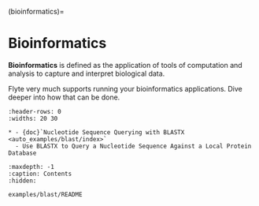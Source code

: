 (bioinformatics)=

# Bioinformatics

**Bioinformatics** is defined as the application of tools of computation and analysis to capture and interpret biological data.

Flyte very much supports running your bioinformatics applications. Dive deeper into how that can be done.

```{list-table}
:header-rows: 0
:widths: 20 30

* - {doc}`Nucleotide Sequence Querying with BLASTX <auto_examples/blast/index>`
  - Use BLASTX to Query a Nucleotide Sequence Against a Local Protein Database
```

```{toctree}
:maxdepth: -1
:caption: Contents
:hidden:

examples/blast/README
```
